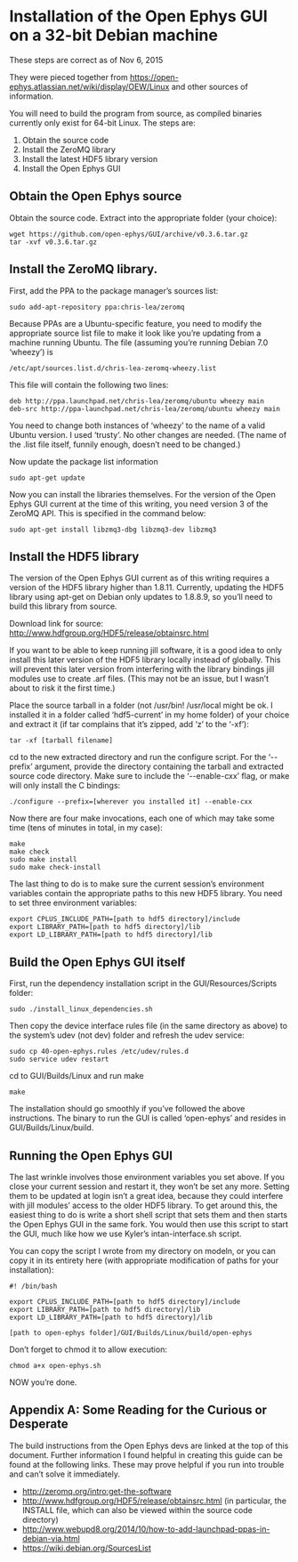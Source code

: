 
# Installation of the Open Ephys GUI on a 32-bit Debian machine

These steps are correct as of Nov 6, 2015

They were pieced together from https://open-ephys.atlassian.net/wiki/display/OEW/Linux and other sources of information.

You will need to build the program from source, as compiled binaries currently only exist for 64-bit Linux. The steps are:
1. Obtain the source code
2. Install the ZeroMQ library
3. Install the latest HDF5 library version
4. Install the Open Ephys GUI

## Obtain the Open Ephys source

Obtain the source code. Extract into the appropriate folder (your choice):

    wget https://github.com/open-ephys/GUI/archive/v0.3.6.tar.gz
    tar -xvf v0.3.6.tar.gz

## Install the ZeroMQ library.

First, add the PPA to the package manager’s sources list:

    sudo add-apt-repository ppa:chris-lea/zeromq

Because PPAs are a Ubuntu-specific feature, you need to modify the appropriate source list file to make it look like you’re updating from a machine running Ubuntu. The file (assuming you’re running Debian 7.0 ‘wheezy’) is

    /etc/apt/sources.list.d/chris-lea-zeromq-wheezy.list

This file will contain the following two lines:

    deb http://ppa.launchpad.net/chris-lea/zeromq/ubuntu wheezy main
    deb-src http://ppa-launchpad.net/chris-lea/zeromq/ubuntu wheezy main

You need to change both instances of ‘wheezy’ to the name of a valid Ubuntu version. I used ‘trusty’. No other changes are needed. (The name of the .list file itself, funnily enough, doesn’t need to be changed.)

Now update the package list information

    sudo apt-get update

Now you can install the libraries themselves. For the version of the Open Ephys GUI current at the time of this writing, you need version 3 of the ZeroMQ API. This is specified in the command below:

    sudo apt-get install libzmq3-dbg libzmq3-dev libzmq3

## Install the HDF5 library

The version of the Open Ephys GUI current as of this writing requires a version of the HDF5 library higher than 1.8.11. Currently, updating the HDF5 library using apt-get on Debian only updates to 1.8.8.9, so you’ll need to build this library from source.

Download link for source: http://www.hdfgroup.org/HDF5/release/obtainsrc.html

If you want to be able to keep running jill software, it is a good idea to only install this later version of the HDF5 library locally instead of globally. This will prevent this later version from interfering with the library bindings jill modules use to create .arf files. (This may not be an issue, but I wasn’t about to risk it the first time.)

Place the source tarball in a folder (not /usr/bin! /usr/local might be ok. I installed it in a folder called ‘hdf5-current’ in my home folder) of your choice and extract it (if tar complains that it’s zipped, add ‘z’ to the ‘-xf’):

    tar -xf [tarball filename]

cd to the new extracted directory and run the configure script. For the ‘--prefix’ argument, provide the directory containing the tarball and extracted source code directory. Make sure to include the ‘--enable-cxx’ flag, or make will only install the C bindings:

    ./configure --prefix=[wherever you installed it] --enable-cxx

Now there are four make invocations, each one of which may take some time (tens of minutes in total, in my case):

    make
    make check
    sudo make install
    sudo make check-install

The last thing to do is to make sure the current session’s environment variables contain the appropriate paths to this new HDF5 library. You need to set three environment variables:

    export CPLUS_INCLUDE_PATH=[path to hdf5 directory]/include
    export LIBRARY_PATH=[path to hdf5 directory]/lib
    export LD_LIBRARY_PATH=[path to hdf5 directory]/lib

## Build the Open Ephys GUI itself

First, run the dependency installation script in the GUI/Resources/Scripts folder:

    sudo ./install_linux_dependencies.sh

Then copy the device interface rules file (in the same directory as above) to the system’s udev (not dev) folder and refresh the udev service:

    sudo cp 40-open-ephys.rules /etc/udev/rules.d
    sudo service udev restart

cd to GUI/Builds/Linux and run make

    make

The installation should go smoothly if you’ve followed the above instructions. The binary to run the GUI is called ‘open-ephys’ and resides in GUI/Builds/Linux/build.

## Running the Open Ephys GUI

The last wrinkle involves those environment variables you set above. If you close your current session and restart it, they won’t be set any more. Setting them to be updated at login isn’t a great idea, because they could interfere with jill modules’ access to the older HDF5 library. To get around this, the easiest thing to do is write a short shell script that sets them and then starts the Open Ephys GUI in the same fork. You would then use this script to start the GUI, much like how we use Kyler’s intan-interface.sh script.

You can copy the script I wrote from my directory on modeln, or you can copy it in its entirety here (with appropriate modification of paths for your installation):

    #! /bin/bash
    
    export CPLUS_INCLUDE_PATH=[path to hdf5 directory]/include
    export LIBRARY_PATH=[path to hdf5 directory]/lib
    export LD_LIBRARY_PATH=[path to hdf5 directory]/lib
    
    [path to open-ephys folder]/GUI/Builds/Linux/build/open-ephys

Don’t forget to chmod it to allow execution:

    chmod a+x open-ephys.sh

NOW you’re done.

## Appendix A: Some Reading for the Curious or Desperate

The build instructions from the Open Ephys devs are linked at the top of this document. Further information I found helpful in creating this guide can be found at the following links. These may prove helpful if you run into trouble and can’t solve it immediately.

* http://zeromq.org/intro:get-the-software
* http://www.hdfgroup.org/HDF5/release/obtainsrc.html (in particular, the INSTALL file, which can also be viewed within the source code directory)
* http://www.webupd8.org/2014/10/how-to-add-launchpad-ppas-in-debian-via.html
* https://wiki.debian.org/SourcesList
